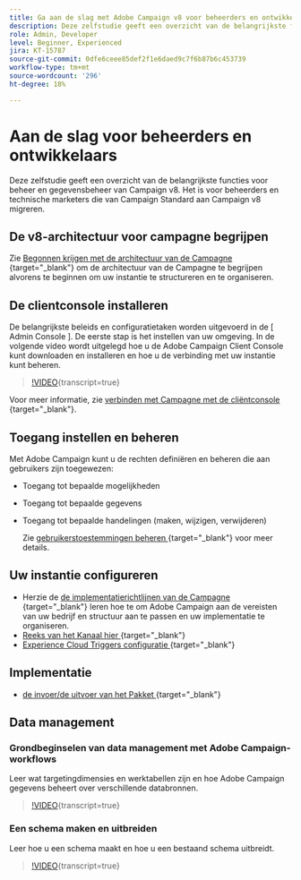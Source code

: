 ```yaml
---
title: Ga aan de slag met Adobe Campaign v8 voor beheerders en ontwikkelaars.
description: Deze zelfstudie geeft een overzicht van de belangrijkste functies voor beheer en gegevensbeheer van Campaign v8. Het is bedoeld voor beheerders en de technische markeertekens die van Campaign Standard naar Campaign v8 migreren.
role: Admin, Developer
level: Beginner, Experienced
jira: KT-15787
source-git-commit: 0dfe6ceee85def2f1e6daed9c7f6b87b6c453739
workflow-type: tm+mt
source-wordcount: '296'
ht-degree: 18%

---
```



# Aan de slag voor beheerders en ontwikkelaars

Deze zelfstudie geeft een overzicht van de belangrijkste functies voor beheer en gegevensbeheer van Campaign v8. Het is voor beheerders en technische marketers die van Campaign Standard aan Campaign v8 migreren.

## De v8-architectuur voor campagne begrijpen

Zie [ Begonnen krijgen met de architectuur van de Campagne ](https://experienceleague.adobe.com/en/docs/campaign/campaign-v8/config/architecture/architecture) {target="_blank"} om de architectuur van de Campagne te begrijpen alvorens te beginnen om uw instantie te structureren en te organiseren.


## De clientconsole installeren

De belangrijkste beleids en configuratietaken worden uitgevoerd in de [ Admin Console ]. De eerste stap is het instellen van uw omgeving. In de volgende video wordt uitgelegd hoe u de Adobe Campaign Client Console kunt downloaden en installeren en hoe u de verbinding met uw instantie kunt beheren.

>[!VIDEO](https://video.tv.adobe.com/v/335375?quality=12&learn=on){transcript=true}

Voor meer informatie, zie [ verbinden met Campagne met de cliëntconsole ](https://experienceleague.adobe.com/en/docs/campaign/campaign-v8/new/connect) {target="_blank"}.

## Toegang instellen en beheren

Met Adobe Campaign kunt u de rechten definiëren en beheren die aan gebruikers zijn toegewezen:

* Toegang tot bepaalde mogelijkheden
* Toegang tot bepaalde gegevens
* Toegang tot bepaalde handelingen (maken, wijzigen, verwijderen)

  Zie [ gebruikerstoestemmingen beheren ](https://experienceleague.adobe.com/en/docs/campaign/campaign-v8/admin/permissions/manage-permissions) {target="_blank"} voor meer details.

## Uw instantie configureren

* Herzie de [ de implementatierichtlijnen van de Campagne ](https://experienceleague.adobe.com/en/docs/campaign/campaign-v8/config/implement/implement) {target="_blank"} leren hoe te om Adobe Campaign aan de vereisten van uw bedrijf en structuur aan te passen en uw implementatie te organiseren.
* [ Reeks van het Kanaal hier ](https://experienceleague.adobe.com/en/docs/campaign/campaign-v8/send/push/push-data-collection) {target="_blank"}
* [ Experience Cloud Triggers configuratie ](https://experienceleague.adobe.com/en/docs/campaign-classic/using/integrating-with-adobe-experience-cloud/experience-triggers/about-triggers) {target="_blank"}

## Implementatie

* [ de invoer/de uitvoer van het Pakket ](https://experienceleague.adobe.com/en/docs/campaign/campaign-v8/developer/packages) {target="_blank"}

## Data management

### Grondbeginselen van data management met Adobe Campaign-workflows

Leer wat targetingdimensies en werktabellen zijn en hoe Adobe Campaign gegevens beheert over verschillende databronnen.

>[!VIDEO](https://video.tv.adobe.com/v/339992?quality=12&learn=on){transcript=true}


### Een schema maken en uitbreiden

Leer hoe u een schema maakt en hoe u een bestaand schema uitbreidt.

>[!VIDEO](https://video.tv.adobe.com/v/337939?quality=12&learn=on){transcript=true}
